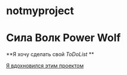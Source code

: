 # notmyproject
# Сила Волк Power Wolf

**Я хочу сделать свой _ToDoList_ **



[Я вдохновился этим проектом](https://to-do.office.com/tasks/ru-ru/)













